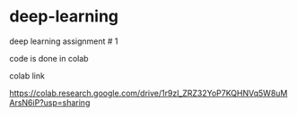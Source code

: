 # deep-learning
deep learning assignment # 1

code is done in colab 

colab link

https://colab.research.google.com/drive/1r9zl_ZRZ32YoP7KQHNVq5W8uMArsN6iP?usp=sharing
